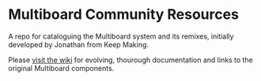# Multiboard Community Resources
A repo for cataloguing the Multiboard system and its remixes, initially developed by Jonathan from Keep Making.

Please [visit the wiki](https://github.com/LengAwaits/Multiboard_Community_Resources/wiki) for evolving, thourough documentation and links to the original Multiboard components.
